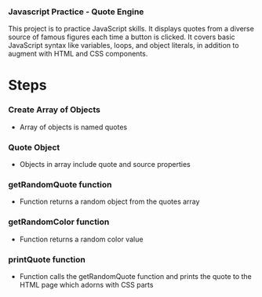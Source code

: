 
### Javascript Practice - Quote Engine

This project is to practice JavaScript skills. It displays quotes from a diverse source of famous figures each time a button is clicked. 
It covers basic JavaScript syntax like variables, loops, and object literals, in addition to augment with HTML and CSS components. 


# Steps

### Create Array of Objects
- Array of objects is named quotes
### Quote Object
- Objects in array include quote and source properties
### getRandomQuote function
- Function returns a random object from the quotes array
### getRandomColor function
- Function returns a random color value
### printQuote function
- Function calls the getRandomQuote function and prints the quote to the HTML page which adorns with CSS parts
